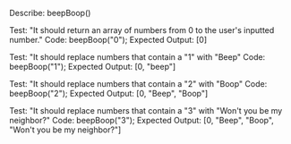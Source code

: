 Describe: beepBoop()

Test: "It should return an array of numbers from 0 to the user's inputted number."
Code: beepBoop("0");
Expected Output: [0]

Test: "It should replace numbers that contain a "1" with "Beep"
Code: beepBoop("1");
Expected Output: [0, "beep"]

Test: "It should replace numbers that contain a "2" with "Boop"
Code: beepBoop("2");
Expected Output: [0, "Beep", "Boop"]

Test: "It should replace numbers that contain a "3" with "Won't you be my neighbor?"
Code: beepBoop("3");
Expected Output: [0, "Beep", "Boop", "Won't you be my neighbor?"]